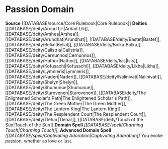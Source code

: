 ﻿---
advanced_domain_spell: '[[DATABASE/spell/Captivating Adoration|Captivating Adoration]]'
deity:
- '[[DATABASE/deity/Ardad Lili|Ardad Lili]]'
- '[[DATABASE/deity/Arshea|Arshea]]'
- '[[DATABASE/deity/Arundhat|Arundhat]]'
- '[[DATABASE/deity/Bastet|Bastet]]'
- '[[DATABASE/deity/Belial|Belial]]'
- '[[DATABASE/deity/Bolka|Bolka]]'
- '[[DATABASE/deity/Calistria|Calistria]]'
- '[[DATABASE/deity/Cernunnos|Cernunnos]]'
- '[[DATABASE/deity/Hathor|Hathor]]'
- '[[DATABASE/deity/Isis|Isis]]'
- '[[DATABASE/deity/Kofusachi|Kofusachi]]'
- '[[DATABASE/deity/Likha|Likha]]'
- '[[DATABASE/deity/Lymnieris|Lymnieris]]'
- '[[DATABASE/deity/Naderi|Naderi]]'
- '[[DATABASE/deity/Nalinivati|Nalinivati]]'
- '[[DATABASE/deity/Shelyn|Shelyn]]'
- '[[DATABASE/deity/Shumunue|Shumunue]]'
- '[[DATABASE/deity/Sturovenen|Sturovenen]]'
- '[[DATABASE/deity/The Enlightened Scholar''s Path|The Enlightened Scholar''s Path]]'
- '[[DATABASE/deity/The Green Mother|The Green Mother]]'
- '[[DATABASE/deity/The Lantern King|The Lantern King]]'
- '[[DATABASE/deity/The Resplendent Court|The ResplendentCourt]]'
- '[[DATABASE/deity/Tlehar|Tlehar]]'
- '[[DATABASE/deity/Touch of the Sun|Touch of the Sun]]'
domain:
- '[[DATABASE/domain/Passion Domain|Passion]]'
domain_spell: '[[DATABASE/spell/Charming Touch|Charming Touch]]'
id: '25'
name: Passion Domain
rarity: Common
source: '[[DATABASE/source/Core Rulebook|Core Rulebook]]'
type: Domain

---
# Passion Domain

**Source** [[DATABASE/source/Core Rulebook|Core Rulebook]] 
**Deities** [[DATABASE/deity/Ardad Lili|Ardad Lili]], [[DATABASE/deity/Arshea|Arshea]], [[DATABASE/deity/Arundhat|Arundhat]], [[DATABASE/deity/Bastet|Bastet]], [[DATABASE/deity/Belial|Belial]], [[DATABASE/deity/Bolka|Bolka]], [[DATABASE/deity/Calistria|Calistria]], [[DATABASE/deity/Cernunnos|Cernunnos]], [[DATABASE/deity/Hathor|Hathor]], [[DATABASE/deity/Isis|Isis]], [[DATABASE/deity/Kofusachi|Kofusachi]], [[DATABASE/deity/Likha|Likha]], [[DATABASE/deity/Lymnieris|Lymnieris]], [[DATABASE/deity/Naderi|Naderi]], [[DATABASE/deity/Nalinivati|Nalinivati]], [[DATABASE/deity/Shelyn|Shelyn]], [[DATABASE/deity/Shumunue|Shumunue]], [[DATABASE/deity/Sturovenen|Sturovenen]], [[DATABASE/deity/The Enlightened Scholar's Path|The Enlightened Scholar's Path]], [[DATABASE/deity/The Green Mother|The Green Mother]], [[DATABASE/deity/The Lantern King|The Lantern King]], [[DATABASE/deity/The Resplendent Court|The Resplendent Court]], [[DATABASE/deity/Tlehar|Tlehar]], [[DATABASE/deity/Touch of the Sun|Touch of the Sun]]
**Domain Spell** _[[DATABASE/spell/Charming Touch|Charming Touch]]_; **Advanced Domain Spell** _[[DATABASE/spell/Captivating Adoration|Captivating Adoration]]_
You evoke passion, whether as love or lust.